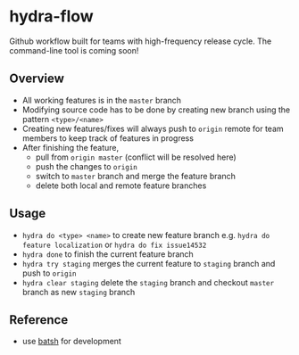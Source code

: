 # hydra-flow
Github workflow built for teams with high-frequency release cycle. The command-line tool is coming soon!

## Overview
- All working features is in the `master` branch
- Modifying source code has to be done by creating new branch using the pattern `<type>/<name>`
- Creating new features/fixes will always push to `origin` remote for team members to keep track of features in progress
- After finishing the feature,
  - pull from `origin master` (conflict will be resolved here)
  - push the changes to `origin`
  - switch to `master` branch and merge the feature branch
  - delete both local and remote feature branches

## Usage
- `hydra do <type> <name>` to create new feature branch e.g. `hydra do feature localization` or `hydra do fix issue14532`
- `hydra done` to finish the current feature branch
- `hydra try staging` merges the current feature to `staging` branch and push to `origin`
- `hydra clear staging` delete the `staging` branch and checkout `master` branch as new `staging` branch

## Reference
- use [batsh](https://github.com/BYVoid/Batsh) for development
